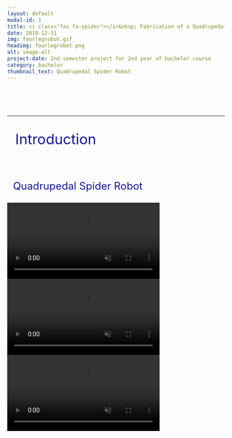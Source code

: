 ```yaml
---
layout: default
modal-id: 1
title: <i class="fas fa-spider"></i>&nbsp; Fabrication of a Quadrupedal Spider Robot
date: 2018-12-31
img: fourlegrobot.gif
headimg: fourlegrobot.png
alt: image-alt
project-date: 2nd semester project for 2nd year of bachelor course
category: bachelor
thumbnail_text: Quadrupedal Spider Robot
---
```




<br><br><br>   


***
<p style="font-size: 33px; color: rgb(25, 22, 150)"><i class="fas fa-glasses"></i>&nbsp; Introduction </p>
<br>
<p style="font-size: 24px; color: rgb(25, 22, 150)"> <i class="fa fa-question-circle" aria-hidden="true"></i>&nbsp; Quadrupedal Spider Robot </p>


<video class="video" autoplay muted controls style="width:70%;">
    <source type="video/mp4" src="img/posting/posting_fourleg_position/success.mp4" >
</video>


<video class="video" autoplay muted controls style="width:70%;">
    <source type="video/mp4" src="img/posting/posting_fourleg_position/failure.mp4" >
</video>



<video class="video" autoplay muted controls style="width:70%;">
    <source type="video/mp4" src="img/posting/posting_fourleg_position/control.mp4" >
</video>